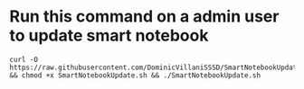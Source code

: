 # Run this command on a admin user to update smart notebook 

```
curl -O https://raw.githubusercontent.com/DominicVillaniSSSD/SmartNotebookUpdate/main/SmartNotebookUpdate.sh && chmod +x SmartNotebookUpdate.sh && ./SmartNotebookUpdate.sh
```
